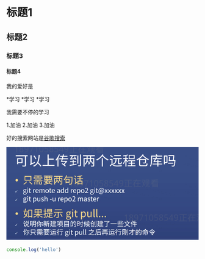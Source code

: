 # 标题1
## 标题2
### 标题3
#### 标题4

我的爱好是

*学习
*学习
*学习

我需要不停的学习

1.加油
2.加油
3.加油

好的搜索网站是[谷歌搜索](https://www.google.com)

![认真学习](6月6日报内容.png)


```javascript
console.log('hello')
```